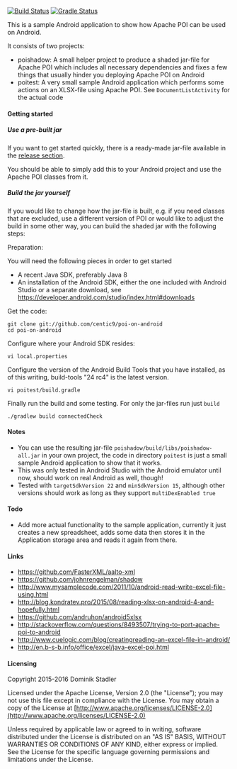 [![Build Status](https://travis-ci.org/centic9/poi-on-android.svg)](https://travis-ci.org/centic9/poi-on-android) [![Gradle Status](https://gradleupdate.appspot.com/centic9/poi-on-android/status.svg?branch=master)](https://gradleupdate.appspot.com/centic9/poi-on-android/status)

This is a sample Android application to show how
Apache POI can be used on Android.

It consists of two projects:
* poishadow: A small helper project to produce
  a shaded jar-file for Apache POI which includes
  all necessary dependencies and fixes a few things
  that usually hinder you deploying Apache POI on
  Android
* poitest: A very small sample Android application
  which performs some actions on an XLSX-file using
  Apache POI. See `DocumentListActivity` for the actual
  code

#### Getting started

##### Use a pre-built jar

If you want to get started quickly, there is a ready-made jar-file available in the 
[release section](https://github.com/centic9/poi-on-android/releases). 

You should be able to simply add this to your Android project and use the Apache POI
classes from it.

##### Build the jar yourself

If you would like to change how the jar-file is built, e.g. if you need classes that
are excluded, use a different version of POI or would like to adjust the build in some
other way, you can build the shaded jar with the following steps:

Preparation:

You will need the following pieces in order to get started

* A recent Java SDK, preferably Java 8
* An installation of the Android SDK, either the one included
  with Android Studio or a separate download, see
  https://developer.android.com/studio/index.html#downloads

Get the code:

    git clone git://github.com/centic9/poi-on-android
    cd poi-on-android

Configure where your Android SDK resides:

    vi local.properties

Configure the version of the Android Build Tools that you have installed,
as of this writing, build-tools "24 rc4" is the latest version.

    vi poitest/build.gradle

Finally run the build and some testing. For only the jar-files run just `build`

    ./gradlew build connectedCheck

#### Notes

* You can use the resulting jar-file `poishadow/build/libs/poishadow-all.jar`
  in your own project, the code in directory `poitest` is
  just a small sample Android application to show that it works.
* This was only tested in Android Studio with the Android
  emulator until now, should work on real Android as well, though!
* Tested with `targetSdkVersion 22` and `minSdkVersion 15`,
  although other versions should work as long as they support
  `multiDexEnabled true`

#### Todo

* Add more actual functionality to the sample application,
  currently it just creates a new spreadsheet, adds some data
  then stores it in the Application storage area and reads it
  again from there.

#### Links

* https://github.com/FasterXML/aalto-xml
* https://github.com/johnrengelman/shadow
* http://www.mysamplecode.com/2011/10/android-read-write-excel-file-using.html
* http://blog.kondratev.pro/2015/08/reading-xlsx-on-android-4-and-hopefully.html
* https://github.com/andruhon/android5xlsx
* http://stackoverflow.com/questions/8493507/trying-to-port-apache-poi-to-android
* http://www.cuelogic.com/blog/creatingreading-an-excel-file-in-android/
* http://en.b-s-b.info/office/excel/java-excel-poi.html

#### Licensing

   Copyright 2015-2016 Dominik Stadler

   Licensed under the Apache License, Version 2.0 (the "License");
   you may not use this file except in compliance with the License.
   You may obtain a copy of the License at [http://www.apache.org/licenses/LICENSE-2.0](http://www.apache.org/licenses/LICENSE-2.0)

   Unless required by applicable law or agreed to in writing, software
   distributed under the License is distributed on an "AS IS" BASIS,
   WITHOUT WARRANTIES OR CONDITIONS OF ANY KIND, either express or implied.
   See the License for the specific language governing permissions and
   limitations under the License.
